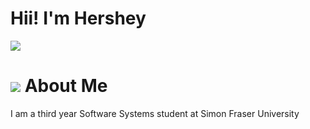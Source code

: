 # Hii! I'm Hershey

<div id="badges">
  <a href="https://www.linkedin.com/in/hershey-batore-24271b306/">
    <img src="https://img.shields.io/badge/LinkedIn-blue?logo=linkedin&logoColor=white&style=for-the-badge">
  </a>
</div>

<div id="about">
  <h1>
    <img src="https://media.giphy.com/media/frA9oecYRpUtAZN3Cb/giphy.gif?cid=790b7611bokr45mix5hy6ic6nbjsvty8hact1oyn3qfhcyur&ep=v1_stickers_search&rid=giphy.gif&ct=s">
    About Me
  </h1>
  <p>I am a third year Software Systems student at Simon Fraser University</p>
</div>
